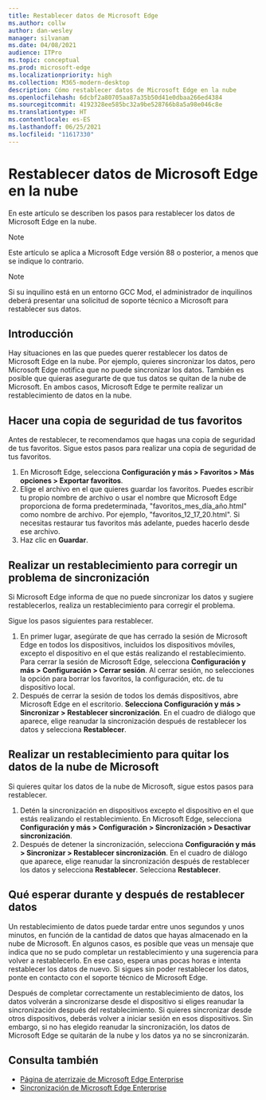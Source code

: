 ```yaml
---
title: Restablecer datos de Microsoft Edge
ms.author: collw
author: dan-wesley
manager: silvanam
ms.date: 04/08/2021
audience: ITPro
ms.topic: conceptual
ms.prod: microsoft-edge
ms.localizationpriority: high
ms.collection: M365-modern-desktop
description: Cómo restablecer datos de Microsoft Edge en la nube
ms.openlocfilehash: 6dcbf2a80705aa87a35b50d41e0dbaa266ed4384
ms.sourcegitcommit: 4192328ee585bc32a9be528766b8a5a98e046c8e
ms.translationtype: HT
ms.contentlocale: es-ES
ms.lasthandoff: 06/25/2021
ms.locfileid: "11617330"
---
```

# <a name="reset-microsoft-edge-data-in-the-cloud"></a>Restablecer datos de Microsoft Edge en la nube

En este artículo se describen los pasos para restablecer los datos de Microsoft Edge en la nube.

> [!NOTE]
> Este artículo se aplica a Microsoft Edge versión 88 o posterior, a menos que se indique lo contrario.

> [!NOTE]
> Si su inquilino está en un entorno GCC Mod, el administrador de inquilinos deberá presentar una solicitud de soporte técnico a Microsoft para restablecer sus datos.

## <a name="overview"></a>Introducción

Hay situaciones en las que puedes querer restablecer los datos de Microsoft Edge en la nube. Por ejemplo, quieres sincronizar los datos, pero Microsoft Edge notifica que no puede sincronizar los datos. También es posible que quieras asegurarte de que tus datos se quitan de la nube de Microsoft. En ambos casos, Microsoft Edge te permite realizar un restablecimiento de datos en la nube.

## <a name="back-up-your-favorites"></a>Hacer una copia de seguridad de tus favoritos

Antes de restablecer, te recomendamos que hagas una copia de seguridad de tus favoritos. Sigue estos pasos para realizar una copia de seguridad de tus favoritos.

1. En Microsoft Edge, selecciona **Configuración y más > Favoritos > Más opciones > Exportar favoritos**.
2. Elige el archivo en el que quieres guardar los favoritos. Puedes escribir tu propio nombre de archivo o usar el nombre que Microsoft Edge proporciona de forma predeterminada, "favoritos_mes_día_año.html" como nombre de archivo. Por ejemplo, "favoritos_12_17_20.html". Si necesitas restaurar tus favoritos más adelante, puedes hacerlo desde ese archivo.
3. Haz clic en **Guardar**.

## <a name="perform-a-reset-to-fix-a-synchronization-problem"></a>Realizar un restablecimiento para corregir un problema de sincronización

Si Microsoft Edge informa de que no puede sincronizar los datos y sugiere restablecerlos, realiza un restablecimiento para corregir el problema.

Sigue los pasos siguientes para restablecer.

1. En primer lugar, asegúrate de que has cerrado la sesión de Microsoft Edge en todos los dispositivos, incluidos los dispositivos móviles, excepto el dispositivo en el que estás realizando el restablecimiento. Para cerrar la sesión de Microsoft Edge, selecciona **Configuración y más > Configuración > Cerrar sesión**. Al cerrar sesión, no selecciones la opción para borrar los favoritos, la configuración, etc. de tu dispositivo local.
2. Después de cerrar la sesión de todos los demás dispositivos, abre Microsoft Edge en el escritorio. **Selecciona Configuración y más > Sincronizar > Restablecer sincronización**. En el cuadro de diálogo que aparece, elige reanudar la sincronización después de restablecer los datos y selecciona **Restablecer**.

## <a name="perform-a-reset-to-remove-your-data-from-microsofts-cloud"></a>Realizar un restablecimiento para quitar los datos de la nube de Microsoft

Si quieres quitar los datos de la nube de Microsoft, sigue estos pasos para restablecer.

1. Detén la sincronización en dispositivos excepto el dispositivo en el que estás realizando el restablecimiento.  En Microsoft Edge, selecciona **Configuración y más > Configuración > Sincronización > Desactivar sincronización**.  
2. Después de detener la sincronización, selecciona **Configuración y más > Sincronizar > Restablecer sincronización**. En el cuadro de diálogo que aparece, elige reanudar la sincronización después de restablecer los datos y selecciona **Restablecer**. Selecciona **Restablecer**.

## <a name="what-to-expect-during-and-after-a-data-reset"></a>Qué esperar durante y después de restablecer datos

Un restablecimiento de datos puede tardar entre unos segundos y unos minutos, en función de la cantidad de datos que hayas almacenado en la nube de Microsoft. En algunos casos, es posible que veas un mensaje que indica que no se pudo completar un restablecimiento y una sugerencia para volver a restablecerlo. En ese caso, espera unas pocas horas e intenta restablecer los datos de nuevo. Si sigues sin poder restablecer los datos, ponte en contacto con el soporte técnico de Microsoft Edge.

Después de completar correctamente un restablecimiento de datos, los datos volverán a sincronizarse desde el dispositivo si eliges reanudar la sincronización después del restablecimiento. Si quieres sincronizar desde otros dispositivos, deberás volver a iniciar sesión en esos dispositivos. Sin embargo, si no has elegido reanudar la sincronización, los datos de Microsoft Edge se quitarán de la nube y los datos ya no se sincronizarán.

## <a name="see-also"></a>Consulta también

- [Página de aterrizaje de Microsoft Edge Enterprise](https://aka.ms/EdgeEnterprise)
- [Sincronización de Microsoft Edge Enterprise](microsoft-edge-enterprise-sync.md)